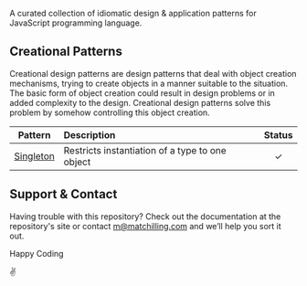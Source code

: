 A curated collection of idiomatic design & application patterns for JavaScript programming language.

## Creational Patterns

Creational design patterns are design patterns that deal with object creation mechanisms, trying to create objects in a manner suitable to the situation. The basic form of object creation could result in design problems or in added complexity to the design. Creational design patterns solve this problem by somehow controlling this object creation.

|                Pattern                | Description                                     | Status |
| :-----------------------------------: | :---------------------------------------------- | :----: |
| [Singleton](/creational/singleton.md) | Restricts instantiation of a type to one object |   ✓    |

## Support & Contact

Having trouble with this repository? Check out the documentation at the repository's site or contact m@matchilling.com and we’ll help you sort it out.

Happy Coding

✌️
